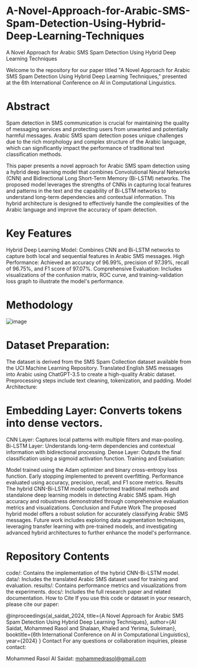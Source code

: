 # A-Novel-Approach-for-Arabic-SMS-Spam-Detection-Using-Hybrid-Deep-Learning-Techniques
A Novel Approach for Arabic SMS Spam Detection Using Hybrid Deep Learning Techniques 

Welcome to the repository for our paper titled "A Novel Approach for Arabic SMS Spam Detection Using Hybrid Deep Learning Techniques," presented at the 6th International Conference on AI in Computational Linguistics.

# Abstract
Spam detection in SMS communication is crucial for maintaining the quality of messaging services and protecting users from unwanted and potentially harmful messages. Arabic SMS spam detection poses unique challenges due to the rich morphology and complex structure of the Arabic language, which can significantly impact the performance of traditional text classification methods.

This paper presents a novel approach for Arabic SMS spam detection using a hybrid deep learning model that combines Convolutional Neural Networks (CNN) and Bidirectional Long Short-Term Memory (Bi-LSTM) networks. The proposed model leverages the strengths of CNNs in capturing local features and patterns in the text and the capability of Bi-LSTM networks to understand long-term dependencies and contextual information. This hybrid architecture is designed to effectively handle the complexities of the Arabic language and improve the accuracy of spam detection.

# Key Features
Hybrid Deep Learning Model: Combines CNN and Bi-LSTM networks to capture both local and sequential features in Arabic SMS messages.
High Performance: Achieved an accuracy of 96.99%, precision of 97.39%, recall of 96.75%, and F1 score of 97.07%.
Comprehensive Evaluation: Includes visualizations of the confusion matrix, ROC curve, and training-validation loss graph to illustrate the model's performance.
# Methodology

![image](https://github.com/MohdRasol/A-Novel-Approach-for-Arabic-SMS-Spam-Detection-Using-Hybrid-Deep-Learning-Techniques/assets/59788704/affb3415-63f5-4eef-93ad-2203a072cca2)


# Dataset Preparation:

The dataset is derived from the SMS Spam Collection dataset available from the UCI Machine Learning Repository.
Translated English SMS messages into Arabic using ChatGPT-3.5 to create a high-quality Arabic dataset.
Preprocessing steps include text cleaning, tokenization, and padding.
Model Architecture:

# Embedding Layer: Converts tokens into dense vectors.
CNN Layer: Captures local patterns with multiple filters and max-pooling.
Bi-LSTM Layer: Understands long-term dependencies and contextual information with bidirectional processing.
Dense Layer: Outputs the final classification using a sigmoid activation function.
Training and Evaluation:

Model trained using the Adam optimizer and binary cross-entropy loss function.
Early stopping implemented to prevent overfitting.
Performance evaluated using accuracy, precision, recall, and F1 score metrics.
Results
The hybrid CNN-Bi-LSTM model outperformed traditional methods and standalone deep learning models in detecting Arabic SMS spam.
High accuracy and robustness demonstrated through comprehensive evaluation metrics and visualizations.
Conclusion and Future Work
The proposed hybrid model offers a robust solution for accurately classifying Arabic SMS messages. Future work includes exploring data augmentation techniques, leveraging transfer learning with pre-trained models, and investigating advanced hybrid architectures to further enhance the model's performance.

# Repository Contents
code/: Contains the implementation of the hybrid CNN-Bi-LSTM model.
data/: Includes the translated Arabic SMS dataset used for training and evaluation.
results/: Contains performance metrics and visualizations from the experiments.
docs/: Includes the full research paper and related documentation.
How to Cite
If you use this code or dataset in your research, please cite our paper:

@inproceedings{al_saidat_2024,
  title={A Novel Approach for Arabic SMS Spam Detection Using Hybrid Deep Learning Techniques},
  author={Al Saidat, Mohammed Rasol and Shalaan, Khaled and Yerima, Suleiman},
  booktitle={6th International Conference on AI in Computational Linguistics},
  year={2024}
}
Contact
For any questions or collaboration inquiries, please contact:

Mohammed Rasol Al Saidat: mohammedrasol@gmail.com
